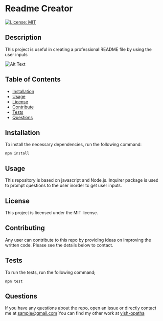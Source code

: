 # Readme Creator

  [![License: MIT](https://img.shields.io/badge/License-MIT-yellow.svg)](https://opensource.org/licenses/MIT)
     
  ## Description
  This project is useful in creating a professional README file by using the user inputs

  ![Alt Text](./video.gif)
  
  ## Table of Contents
  * [Installation](#Installation)
  * [Usage](#Usage)
  * [License](#License)
  * [Contribute](#Contributing)
  * [Tests](#Tests)
  * [Questions](#Questions)
  
  ## Installation
  To install the necessary dependencies, run the following command:

  ```
  npm install 
  ```
  
  ## Usage
  This repository is based on javascript and Node.js. Inquirer package is used to prompt questions to the user inorder to get user inputs.

  ## License
  This project is licensed under the MIT license.

  ## Contributing
  Any user can contribute to this repo by providing ideas on improving the written code. Please see the details below to contact.

  ## Tests
  To run the tests, run the following command;

  ```
  npm test
  ```

  ## Questions
  If you have any questions about the repo, open an issue or directly contact me at <sample@gmail.com> You can find my other work at [vish-opatha](https://github.com/vish-opatha)